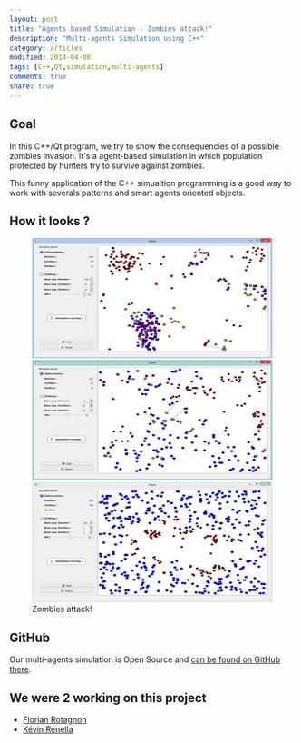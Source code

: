 ```yaml
---
layout: post
title: "Agents based Simulation - Zombies attack!"
description: "Multi-agents Simulation using C++"
category: articles
modified: 2014-04-08
tags: [C++,Qt,simulation,multi-agents]
comments: true
share: true
---
```


## Goal

In this C++/Qt program, we try to show the consequencies of a possible zombies invasion. It's a agent-based simulation in which population protected by hunters try to survive against zombies.

This funny application of the C++ simualtion programming is a good way to work with severals patterns and smart agents oriented objects.

## How it looks ?

<div class="zoom-gallery">
    <figure class="third">
        <a href="/images/zombies-sma/population-town.png"><img src="/images/zombies-sma/population-town-small.jpg" /></a>
        <a href="/images/zombies-sma/sample-simulation.png"><img src="/images/zombies-sma/sample-simulation-small.jpg" /></a>
        <a href="/images/zombies-sma/zombies-propagation.png"><img src="/images/zombies-sma/zombies-propagation-small.jpg" /></a>
        <figcaption>Zombies attack!</figcaption>
    </figure>
</div>

## GitHub

Our multi-agents simulation is Open Source and [can be found on GitHub there](https://github.com/Drusy/ZombiesAttack).

## We were 2 working on this project

- [Florian Rotagnon](https://github.com/k-yak)
- [Kévin Renella](https://github.com/Drusy)